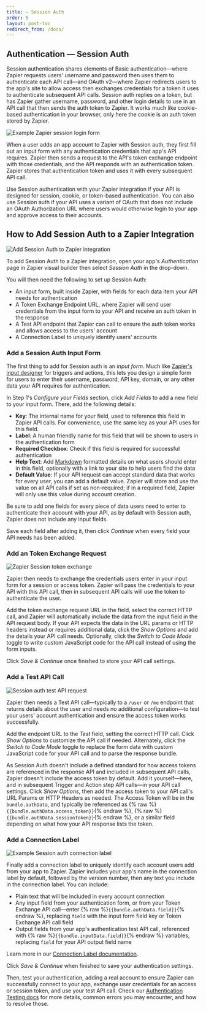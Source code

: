 ```yaml
---
title: — Session Auth
order: 5
layout: post-toc
redirect_from: /docs/
---
```


## Authentication — Session Auth

Session authentication shares elements of Basic authentication—where Zapier requests users' username and password then uses them to authenticate each API call—and OAuth v2—where Zapier redirects users to the app's site to allow access then exchanges credentials for a token it uses to authenticate subsequent API calls. Session auth replies on a token, but has Zapier gather username, password, and other login details to use in an API call that then sends the auth token to Zapier. It works much like cookie-based authentication in your browser, only here the cookie is an auth token stored by Zapier.

![Example Zapier session login form](https://cdn.zapier.com/storage/photos/7c7092a2311cf217298cb3e3f5735385.png)

When a user adds an app account to Zapier with Session auth, they first fill out an input form with any authentication credentials that app's API requires. Zapier then sends a request to the API's token exchange endpoint with those credentials, and the API responds with an authentication token. Zapier stores that authentication token and uses it with every subsequent API call.

Use Session authentication with your Zapier integration if your API is designed for session, cookie, or token-based authentication. You can also use Session auth if your API uses a variant of OAuth that does not include an OAuth Authorization URL where users would otherwise login to your app and approve access to their accounts.

<a id="add"></a>
## How to Add Session Auth to a Zapier Integration

![Add Session Auth to Zapier integration](https://cdn.zapier.com/storage/photos/79ae883b7a164a0747d273f708f16c57.png)

To add Session Auth to a Zapier integration, open your app's _Authentication_ page in Zapier visual builder then select _Session Auth_ in the drop-down.

You will then need the following to set up Session Auth:

- An input form, built inside Zapier, with fields for each data item your API needs for authentication
- A Token Exchange Endpoint URL, where Zapier will send user credentials from the input form to your API and receive an auth token in the response
- A Test API endpoint that Zapier can call to ensure the auth token works and allows access to the users' account
- A Connection Label to uniquely identify users' accounts

<a id="form"></a>
### Add a Session Auth Input Form

The first thing to add for Session auth is an _input form_. Much like [Zapier's input designer](https://zapier.github.io/visual-builder/docs/input-designer) for triggers and actions, this lets you design a simple form for users to enter their username, password, API key, domain, or any other data your API requires for authentication.

In Step 1's _Configure your Fields_ section, click _Add Fields_ to add a new field to your input form. There, add the following details:

- **Key**: The internal name for your field, used to reference this field in Zapier API calls. For convenience, use the same key as your API uses for this field.
- **Label**: A human friendly name for this field that will be shown to users in the authentication form
- **Required Checkbox**: Check if this field is required for successful authentication
- **Help Text**: Add [Markdown](https://zapier.com/blog/beginner-ultimate-guide-markdown/) formatted details on what users should enter in this field, optionally with a link to your site to help users find the data
- **Default Value**: If your API request can accept standard data that works for every user, you can add a default value. Zapier will store and use the value on all API calls if set as non-required; if in a required field, Zapier will only use this value during account creation.

Be sure to add one fields for every piece of data users need to enter to authenticate their account with your API, as by default with Session auth, Zapier does not include any input fields.

Save each field after adding it, then click _Continue_ when every field your API needs has been added.

<a id="access"></a>
### Add an Token Exchange Request

![Zapier Session token exchange](https://cdn.zapier.com/storage/photos/b3c2c104aceb7e83965708f26ef47da8.png)

Zapier then needs to exchange the credentials users enter in your input form for a session or access token. Zapier will pass the credentials to your API with this API call, then in subsequent API calls will use the token to authenticate the user.

Add the token exchange request URL in the field, select the correct HTTP call, and Zapier will automatically include the data from the input field in the API request body. If your API expects the data in the URL params or HTTP headers instead or requires additional data, click the _Show Options_ and add the details your API call needs. Optionally, click the _Switch to Code Mode_ toggle to write custom JavaScript code for the API call instead of using the form inputs.

Click _Save & Continue_ once finished to store your API call settings.

<a id="test"></a>
### Add a Test API Call

![Session auth test API request](https://cdn.zapier.com/storage/photos/1eadc273b3bef2c1ab584f4412acd39a.png)

Zapier then needs a Test API call—typically to a `/user` or `/me` endpoint that returns details about the user and needs no additional configuration—to test your users' account authentication and ensure the access token works successfully.

Add the endpoint URL to the _Test_ field, setting the correct HTTP call. Click _Show Options_ to customize the API call if needed. Alternately, click the _Switch to Code Mode_ toggle to replace the form data with custom JavaScript code for your API call and to parse the response bundle.

As Session Auth doesn't include a defined standard for how access tokens are referenced in the response API and included in subsequent API calls, Zapier doesn't include the access token by default. Add it yourself—here, and in subsequent Trigger and Action step API calls—in your API call settings. Click _Show Options_, then add the access token to your API call's URL Params or HTTP Headers as needed. The Access Token will be in the `bundle.authData`, and typically be referenced as {% raw %}`{{bundle.authData.access_token}}`{% endraw %}, {% raw %}`{{bundle.authData.sessionToken}}`{% endraw %}, or a similar field depending on what how your API response lists the token.

<a id="label"></a>
### Add a Connection Label

![Example Session auth connection label](https://cdn.zapier.com/storage/photos/541510fff1e01b358f898b33f0ced5c2.png)

Finally add a connection label to uniquely identify each account users add from your app to Zapier. Zapier includes your app's name in the connection label by default, followed by the version number, then any text you include in the connection label. You can include:

- Plain text that will be included in every account connection
- Any input field from your authentication form, or from your Token Exchange API call—enter {% raw %}`{{bundle.authData.field}}`{% endraw %}, replacing `field` with the input form field key or Token Exchange API call field
- Output fields from your app's authentication test API call, referenced with {% raw %}`{{bundle.inputData.field}}`{% endraw %} variables, replacing `field` for your API output field name

Learn more in our [Connection Label documentation](https://zapier.github.io/visual-builder/docs/auth#label).

Click _Save & Continue_ when finished to save your authentication settings.

Then, test your authentication, adding a real account to ensure Zapier can successfully connect to your app, exchange user credentials for an access or session token, and use your test API call. Check our [Authentication Testing docs](https://zapier.github.io/visual-builder/docs/auth#test) for more details, common errors you may encounter, and how to resolve those.